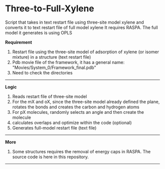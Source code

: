 # Three-to-Full-Xylene
Script that takes in text restart file using three-site model xylene and converts it to text restart file of full model xylene
It requires RASPA.
The full model it generates is using OPLS

**Requirement**
1. Restart file using the three-site model of adsorption of xylene (or isomer mixture) in a structure (text restart file)
2. Pdb movie file of the framework, it has a general name: "Movies/System_0/Framework_final.pdb"
3. Need to check the directories
********************************************************************************************************************************************
**Logic**
1. Reads restart file of three-site model
2. For the mX and oX, since the three-site model already defined the plane, rotates the bonds and creates the carbon and hydrogen atoms
3. For pX molecules, randomly selects an angle and then create the molecule
4. calculates overlaps and optimize within the code (optional)
5. Generates full-model restart file (text file)
******************************************************************************************************************************************
**More**
1. Some structures requires the removal of energy caps in RASPA. The source code is here in this repository.
*******************************************************************************************************************************************

